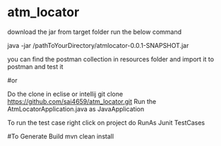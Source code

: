 # atm_locator
download the jar from target folder run the below command

java -jar /pathToYourDirectory/atmlocator-0.0.1-SNAPSHOT.jar

you can find the postman collection in resources folder and import it to postman and test it

#or

Do the clone in eclise or intellij git clone https://github.com/sai4659/atm_locator.git 
Run the AtmLocatorApplication.java as JavaApplication

To run the test case right click on project do RunAs Junit TestCases

#To Generate Build
mvn clean install

